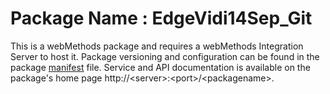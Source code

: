 # Package Name : EdgeVidi14Sep_Git
This is a webMethods package and requires a webMethods Integration Server to host it. Package versioning and configuration can be found in the package [manifest](./EdgeVidi14Sep_Git/manifest.v3) file. Service and API documentation is available on the package's home page http://&lt;server&gt;:&lt;port&gt;/&lt;packagename>.
